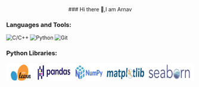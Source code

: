<center>### Hi there 👋,I am Arnav </center>

<!--
**Arnavsmayan/Arnavsmayan** is a ✨ _special_ ✨ repository because its `README.md` (this file) appears on your GitHub profile.

Here are some ideas to get you started:

- 🔭 I’m currently working on ...
- 🌱 I’m currently learning ...
- 👯 I’m looking to collaborate on ...
- 🤔 I’m looking for help with ...
- 💬 Ask me about ...
- 📫 How to reach me: ...
- 😄 Pronouns: ...
- ⚡ Fun fact: ...
-->
<h3 align="left">Languages and Tools:</h3>

![C/C++](https://img.shields.io/badge/C/C++-F05032?style=for-the-badge&logo=C&logoColor=black&color=F0DB4F&textColor=white)
![Python](https://img.shields.io/badge/Python-F05032?style=for-the-badge&logo=python&logoColor=white&color=blue)
![Git](https://img.shields.io/badge/Git-F05032?style=for-the-badge&logo=git&logoColor=white)

<h3 align="left">Python Libraries:</h3>
<div>
  <img src="py.jpg" height="50" width="750">
</div>

